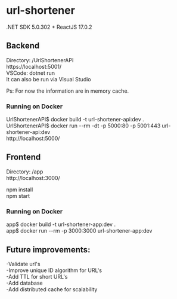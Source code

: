 # url-shortener
.NET SDK 5.0.302 + ReactJS 17.0.2


## Backend
Directory: /UrlShortenerAPI \
https://localhost:5001/ \
VSCode: dotnet run \
It can also be run via Visual Studio

Ps: For now the information are in memory cache.

### Running on Docker
UrlShortenerAPI$ docker build -t url-shortener-api:dev . \
UrlShortenerAPI$ docker run --rm -dt -p 5000:80 -p 5001:443 url-shortener-api:dev \
http://localhost:5000/


## Frontend
Directory: /app \
http://localhost:3000/

npm install \
npm start


### Running on Docker
app$ docker build -t url-shortener-app:dev . \
app$ docker run --rm -p 3000:3000 url-shortener-app:dev


## Future improvements:
-Validate url's \
-Improve unique ID algorithm for URL's \
-Add TTL for short URL's \
-Add database \
-Add distributed cache for scalability
